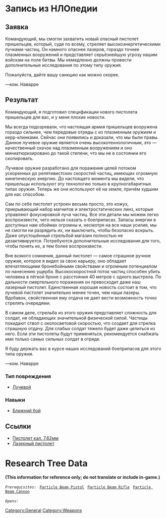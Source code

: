 # Запись из НЛОпедии

## Заявка

Командующий, мы смогли захватить новый опасный пистолет пришельцев,
который, судя по всему, стреляет высокоэнергетическими пучками частиц.
Он намного опаснее лазеров, гораздо точнее плазменных вооружений и
представляет серьёзнейшую угрозу нашим войскам на поле битвы. Мы
немедленно должны провести дополнительные исследования по этому типу
оружия.

Пожалуйста, дайте вашу санкцию как можно скорее.

—ком. Наварре

## Результат

Командующий, я подготовил спецификации нового пистолета пришельцев для
вас, и у меня плохие новости.

Мы всегда подозревали, что настоящая армия пришельцев вооружена гораздо
сильнее, чем передовые отряды с из плазменным оружием и керр-клинками.
Сейчас они появились и доказали, что мы были правы. Данное лучевое
оружие является очень высокотехнологичным, это — качественный скачок над
плазменным вооружением и оно миниатюризировано до такой степени, что мы
не в состоянии его скопировать.

Лучевое оружие разработано для поражения целей потоком ускоренных до
релятивистских скоростей частиц, имеющих огромную кинетическую энергию.
До настоящего момента мы видели, что пришельцы используют эту технологию
только в крупногабаритных типах оружия. Теперь же они используют её на
земле, причём худшим для нас способом.

Сам по себе пистолет устроен весьма просто, это кожух, прикрывающий
набор магнитов и электростатических линз, которые управляют фокусировкой
луча частиц. Все эти детали мы можем легко воспроизвести, чего нельзя
сказать о боеприпасах. Запасы энергии в доступных нам обоймах огромны и,
несмотря на все наши усилия, мы не смогли ни разрядить их, ни выключить,
чтобы безопасно вскрыть. Даже опустошённый стрельбой магазин полностью
не дезактивируется. Потребуются дополнительные исследования для того,
чтобы понять их, а тем более воспроизвести.

Вне всякого сомнения, данный пистолет — самое страшное ручное оружие,
которое я видел за свою карьеру, оно обладает впечатляющими бронебойными
свойствами и огромным потенциалом по нанесению ущерба. Высокоскоростной
поток частиц способен убить человека в лёгкой броне с расстояния 40
метров с одного выстрела. По дальности смертельного поражения он
превосходит даже наш лазерный пистолет. Единственная хорошая новость
состоит в том, что лучевой пистолет значительно менее точен, чем наши
лазеры. Вдобавок, свойственная ему отдача не дает вести возможность
точно стрелять очередями.

В самом деле, стрельба из этого оружия представляет сложность для
солдат, не обладающих значительной физической силой. Частицы покидают
ствол с околосветовой скоростью, что создает для стрелка страшную
отдачу. Для слабых солдат тяжело будет даже целиться из него. Если эти
пистолеты будут применяться, рекомендуется снабжать ими только самых
сильных солдат в отряде.

Я буду держать вас в курсе наших исследований боеприпасов для этого типа
оружия.

—ком. Наварре

### Тип повреждения

- [Лучевой](Типы_повреждений/Лучевой "wikilink")

### Навыки

- [Ближний бой](Навыки/Ближний_бой "wikilink")

## Ссылки

- [Пистолет кал.
  7.62мм](Снаряжение/Персональное_оружие/Пистолет_кал.7.62мм "wikilink")
- [Лазерный
  пистолет](Снаряжение/Персональное_оружие/Лазерный_пистолет "wikilink")

# Research Tree Data

**(This information for reference only; do not translate or include
in-game.)**

*`Prerequisites:`*
` `[`Particle Beam Pistol`](Equipment/Secondary_Weapons/Particle_Beam_Pistol "wikilink")
` `[`Particle Beam Rifle`](Equipment/Primary_Weapons/Particle_Beam_Rifle "wikilink")
` `[`Particle Beam Cannon`](Equipment/Primary_Weapons/Particle_Beam_Cannon "wikilink")

*`Opens:`*
` `

[Category:General](Category:General "wikilink")
[Category:Weapons](Category:Weapons "wikilink")